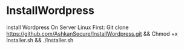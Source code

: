 # InstallWordpress
install Wordpress On Server Linux
First:
Git clone https://github.com/AshkanSecure/InstallWordpress.git && Chmod +x Installer.sh && ./Installer.sh
